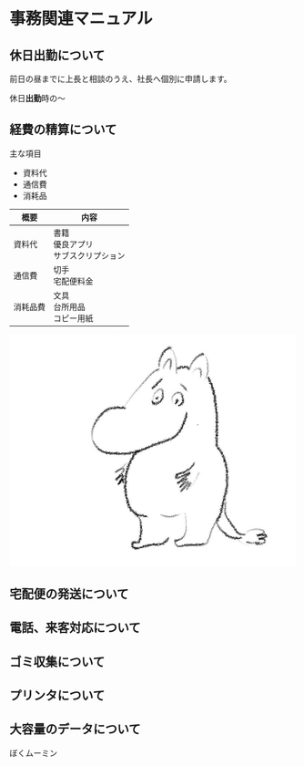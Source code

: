# 事務関連マニュアル
## 休日出勤について
前日の昼までに上長と相談のうえ、社長へ個別に申請します。

休日**出勤**時の～

## 経費の精算について
主な項目
- 資料代
- 通信費
- 消耗品

|概要|内容
|--|--
|資料代|書籍<br>優良アプリ<br>サブスクリプション
|通信費|切手<br>宅配便料金
|消耗品費|文具<br>台所用品<br>コピー用紙

![むみん](img/1653224470465%20(2)_LI.jpg)
## 宅配便の発送について
## 電話、来客対応について
## ゴミ収集について
## プリンタについて
## 大容量のデータについて

ぼくムーミン


